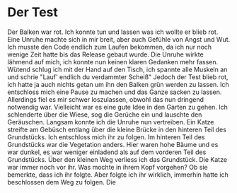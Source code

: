 # Der Test

Der Balken war rot. Ich konnte tun und lassen was ich wollte er blieb rot. Eine Unruhe machte sich in mir breit, aber auch Gefühle von Angst und Wut.
Ich musste den Code endlich zum Laufen bekommen, da ich nur noch wenige Zeit hatte bis das Release gebaut wurde. Die Unruhe wirkte lähmend auf mich, 
ich konnte nun keinen klaren Gedanken mehr fassen. Wütend schlug ich mit der Hand auf den Tisch, ich spannte alle Muskeln an und schrie "Lauf' endlich du verdammter Scheiß"
Jedoch der Test blieb rot, ich hatte ja auch nichts getan um ihn den Balken grün werden zu lassen. Ich entschloss mich eine Pause zu machen und das Ganze sacken zu lassen. Allerdings fiel es mir schwer loszulassen, obwohl das nun dringend notwendig war. Vielleicht war es eine gute Idee in den Garten zu gehen. Ich schlenderte über die Wiese, sog die Gerüche ein und lauschte den Geräuschen. Langsam konnte ich die Unruhe nun vertreiben. Ein Katze streifte am Gebüsch entlang über die kleine Brücke in den hinteren Teil des Grundstücks. Ich entschloss mich ihr zu folgen. Im hinteren Teil des Grundstücks war die Vegetation anders. Hier waren hohe Bäume und es war dunkel, es war weniger einladend als auf dem vorderen Teil des Grundstücks. Über den kleinen Weg verliess ich das Grundstück. Die Katze war immer noch vor ihr. Was mochte in ihrem Kopf vorgehen? Ob sie bemerkte, dass ich ihr folgte. Aber folgte ich ihr wirklich, immerhin hatte ich beschlossen dem Weg zu folgen. Die 
